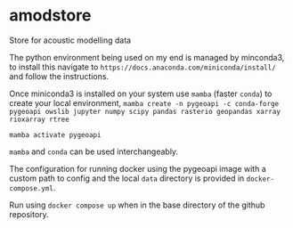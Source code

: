 # amodstore
Store for acoustic modelling data

The python environment being used on my end is managed by minconda3, to install this
navigate to `https://docs.anaconda.com/miniconda/install/` and follow the instructions.

Once miniconda3 is installed on your system use `mamba` (faster `conda`) to create your local environment,
`mamba create -n pygeoapi -c conda-forge pygeoapi owslib jupyter numpy scipy pandas rasterio geopandas xarray rioxarray rtree` 

`mamba activate pygeoapi`

`mamba` and `conda` can be used interchangeably.

The configuration for running docker using the pygeoapi image with a custom path to config and the local `data` directory is provided in `docker-compose.yml`.

Run using `docker compose up` when in the base directory of the github repository.
